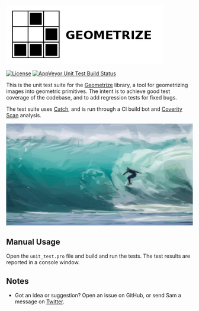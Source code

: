 [![Geometrize unit tests logo](https://github.com/Tw1ddle/geometrize-lib-unit-tests/blob/master/screenshots/logo.png?raw=true "Geometrize - library for geometrizing images into geometric primitives unit tests logo")](https://www.geometrize.co.uk/)

[![License](https://img.shields.io/:license-mit-blue.svg?style=flat-square)](https://github.com/Tw1ddle/geometrize-lib-unit-tests/blob/master/LICENSE)
[![AppVeyor Unit Test Build Status](https://ci.appveyor.com/api/projects/status/github/Tw1ddle/geometrize-lib-unit-tests?branch=master&svg=true)](https://ci.appveyor.com/project/Tw1ddle/geometrize-lib-unit-tests)

This is the unit test suite for the [Geometrize](https://www.geometrize.co.uk/) library, a tool for geometrizing images into geometric primitives. The intent is to achieve good test coverage of the codebase, and to add regression tests for fixed bugs.

The test suite uses [Catch](https://github.com/philsquared/Catch), and is run through a CI build bot and [Coverity Scan](https://scan.coverity.com/projects/geometrize) analysis.


[![Geometrized Surfer](https://github.com/Tw1ddle/geometrize-lib-unit-tests/blob/master/screenshots/surfer_500_triangles.jpg?raw=true "Surfer, 500 triangles")](https://www.geometrize.co.uk/)


## Manual Usage

Open the ```unit_test.pro``` file and build and run the tests. The test results are reported in a console window.

## Notes
 * Got an idea or suggestion? Open an issue on GitHub, or send Sam a message on [Twitter](https://twitter.com/Sam_Twidale).